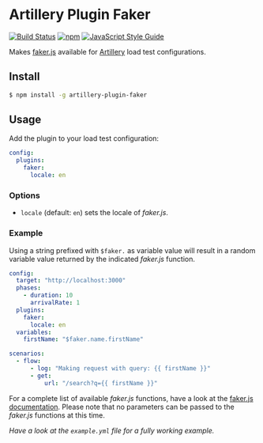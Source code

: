 # Artillery Plugin Faker

[![Build Status](https://img.shields.io/github/workflow/status/fabsrc/artillery-plugin-faker/CI/master.svg?style=flat-square)](https://github.com/fabsrc/artillery-plugin-faker/actions/workflows/ci.yml)
[![npm](https://img.shields.io/npm/v/artillery-plugin-faker.svg?style=flat-square)](https://www.npmjs.com/package/artillery-plugin-faker)
[![JavaScript Style Guide](https://img.shields.io/badge/code_style-standard-brightgreen.svg?style=flat-square)](https://standardjs.com)

Makes [faker.js](https://github.com/faker-js/faker) available for [Artillery](https://artillery.io/) load test configurations.

## Install

```sh
$ npm install -g artillery-plugin-faker
```

## Usage

Add the plugin to your load test configuration:

```yaml
config:
  plugins:
    faker:
      locale: en
```

### Options

- `locale` (default: `en`) sets the locale of _faker.js_.

### Example

Using a string prefixed with `$faker.` as variable value will result in a random variable value returned by the indicated _faker.js_ function.

```yaml
config:
  target: "http://localhost:3000"
  phases:
    - duration: 10
      arrivalRate: 1
  plugins:
    faker:
      locale: en
  variables:
    firstName: "$faker.name.firstName"

scenarios:
  - flow:
      - log: "Making request with query: {{ firstName }}"
      - get:
          url: "/search?q={{ firstName }}"
```

For a complete list of available _faker.js_ functions, have a look at the [faker.js documentation](https://fakerjs.dev/api/). Please note that no parameters can be passed to the _faker.js_ functions at this time.

_Have a look at the `example.yml` file for a fully working example._
